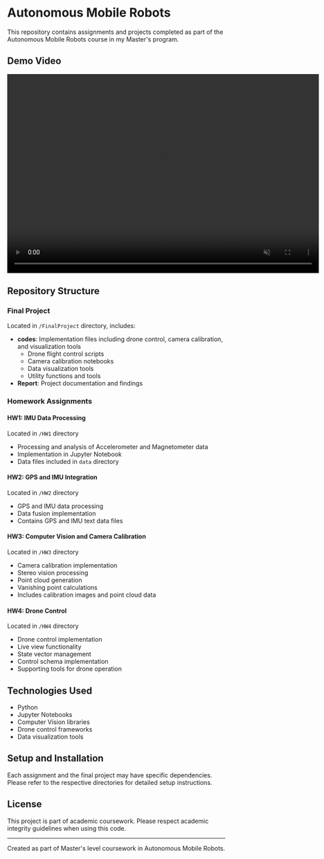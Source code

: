 # Autonomous Mobile Robots

This repository contains assignments and projects completed as part of the Autonomous Mobile Robots course in my Master's program.

## Demo Video
<video src="outdoor.gif" width="720" height="460" controls autoplay loop muted>
  Your browser does not support the video tag.
</video>

## Repository Structure

### Final Project
Located in `/FinalProject` directory, includes:
- **codes**: Implementation files including drone control, camera calibration, and visualization tools
  - Drone flight control scripts
  - Camera calibration notebooks
  - Data visualization tools
  - Utility functions and tools
- **Report**: Project documentation and findings

### Homework Assignments

#### HW1: IMU Data Processing
Located in `/HW1` directory
- Processing and analysis of Accelerometer and Magnetometer data
- Implementation in Jupyter Notebook
- Data files included in `data` directory

#### HW2: GPS and IMU Integration
Located in `/HW2` directory
- GPS and IMU data processing
- Data fusion implementation
- Contains GPS and IMU text data files

#### HW3: Computer Vision and Camera Calibration
Located in `/HW3` directory
- Camera calibration implementation
- Stereo vision processing
- Point cloud generation
- Vanishing point calculations
- Includes calibration images and point cloud data

#### HW4: Drone Control
Located in `/HW4` directory
- Drone control implementation
- Live view functionality
- State vector management
- Control schema implementation
- Supporting tools for drone operation

## Technologies Used
- Python
- Jupyter Notebooks
- Computer Vision libraries
- Drone control frameworks
- Data visualization tools

## Setup and Installation
Each assignment and the final project may have specific dependencies. Please refer to the respective directories for detailed setup instructions.

## License
This project is part of academic coursework. Please respect academic integrity guidelines when using this code.

---
Created as part of Master's level coursework in Autonomous Mobile Robots.